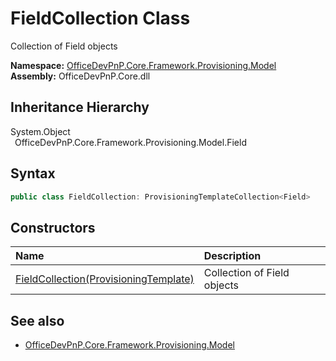 # FieldCollection Class
 Collection of Field objects   

**Namespace:** [OfficeDevPnP.Core.Framework.Provisioning.Model](OfficeDevPnP.Core.Framework.Provisioning.Model.md)  
**Assembly:** OfficeDevPnP.Core.dll  
## Inheritance Hierarchy
System.Object  
&ensp;OfficeDevPnP.Core.Framework.Provisioning.Model.Field  
## Syntax
```C#
public class FieldCollection: ProvisioningTemplateCollection<Field>
```
## Constructors
|**Name**|**Description**|
|:-----|:-----|
| [FieldCollection(ProvisioningTemplate)](OfficeDevPnP.Core.Framework.Provisioning.Model.FieldCollection.ctor1.md) |  Collection of Field objects 
## See also
- [OfficeDevPnP.Core.Framework.Provisioning.Model](OfficeDevPnP.Core.Framework.Provisioning.Model.md)
